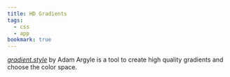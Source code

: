 ```yaml
---
title: HD Gradients
tags: 
  - css
  - app
bookmark: true
---
```

[<cite>gradient.style</cite>](https://gradient.style/) by Adam Argyle is a tool to create high quality gradients and choose the color space.